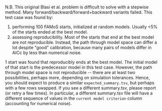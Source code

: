 N.B. This original Blasi et al. problem is difficult to solve with a stepwise method. Many forward/backward/forward+backward variants failed. This test case was found by:
1. performing 100 FAMoS starts, initialized at random models. Usually <5% of the starts ended at the best model.
2. assessing reproducibility. Most of the starts that end at the best model are not reproducible. Instead, the path through model space can differ a lot despite "good" calibration, because many pairs of models differ in AICc by less than numerical noise.

1 start was found that reproducibly ends at the best model. The initial model of that start is the predecessor model in this test case. However, the path through model space is not reproducible -- there are at least two possibilities, perhaps more, depending on simulation tolerances. Hence, you should expect to produce a similar `expected_summary.tsv`, but perhaps with a few rows swapped. If you see a different summary.tsv, please report (or retry a few times). In particular, a different summary.tsv file will have a different sequence of values in the `current model criterion` column (accounting for numerical noise).
